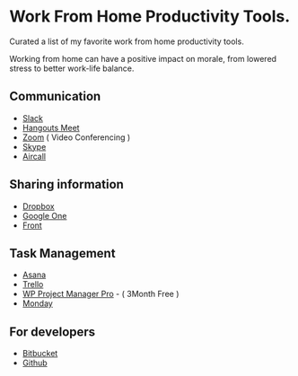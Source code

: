 # Work From Home Productivity Tools.
Curated a list of my favorite work from home productivity tools.

Working from home can have a positive impact on morale, from lowered stress to better work-life balance.

## Communication

* [Slack](https://slack.com/)
* [Hangouts Meet](https://gsuite.google.com/products/meet/)
* [Zoom](https://zoom.us/) ( Video Conferencing )
* [Skype](https://www.skype.com/en/)
* [Aircall](https://aircall.io/)

## Sharing information

* [Dropbox](https://www.dropbox.com/)
* [Google One](https://one.google.com/)
* [Front](https://frontapp.com/)

## Task Management

* [Asana](https://asana.com/)
* [Trello](https://trello.com)
* [WP Project Manager Pro](https://wedevs.com/wp-project-manager-pro/) - ( 3Month Free )
* [Monday](https://monday.com/)

## For developers

* [Bitbucket](https://bitbucket.org/)
* [Github](https://github.com/)
